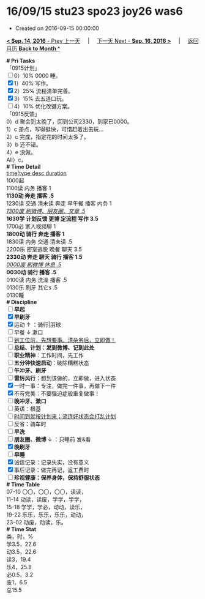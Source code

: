 # 16/09/15 stu23 spo23 joy26 was6

- Created on 2016-09-15 00:00:00

[**< Sep. 14, 2016** - Prev 上一天](_archived/lifelogs/2016/09/d14.md) &nbsp; &nbsp; | &nbsp; &nbsp; [下一天 Next - **Sep. 16, 2016 >**](_archived/lifelogs/2016/09/d16.md) &nbsp; &nbsp; |  &nbsp; &nbsp; [返回月历 **Back to Month ^**](_archived/lifelogs/2016/09/index.md)
<br/><div><b># Pri Tasks</b></div><div>「0915计划」</div><div><input type="checkbox"/>0）10% 0000 睡。</div><div><input checked="true" type="checkbox"/>1）40% 写作。</div><div><input checked="true" type="checkbox"/>2）25% 流程清单完善。</div><div><input checked="true" type="checkbox"/>3）15% 去五道口玩。</div><div><input type="checkbox"/>4）10% 优化改键方案。</div><div>「0915反馈」</div><div>0）d 聚会到太晚了，回到公司2330，到家已0000。</div><div>1）c 差点，写得挺快，可惜赶着出去玩…</div><div>2）c 完成，指定花的时间太多了。</div><div>3）b 还不错。</div><div>4）e 没做。</div><div>All）c。</div><div><b># Time Detail</b></div><div><u>time|type desc duration</u></div><div>1000起</div><div>1100读 内务 播客 1</div><div><b>1130动 奔走 播客 .5</b></div><div>1230读 交通 清未读 奔走 早午餐 播客 内务 1</div><div><u><i>1300废 刷微博、朋友圈、文章 .5</i></u></div><div><b>1630学 计划反馈 更博 定流程 写作 3.5</b></div><div>1700必 家人视频聊 1</div><div><b>1800动 骑行 奔走 播客 1</b></div><div>1830读 内务 交通 清未读 .5</div><div>2200乐 密室逃脱 晚餐 聊天 3.5</div><div><b>2330动 奔走 聊天 骑行 播客 1.5</b></div><div><u><i>0000废 刷微博 休息 .5</i></u></div><div><b>0030动 骑行 播客 .5</b></div><div>0100读 内务 洗澡 播客 .5</div><div>0130乐 刷牙 其它s .5</div><div>0130睡</div><div><b># Discipline</b></div><div><b><input type="checkbox"/></b><b>早起</b></div><div><input checked="true" type="checkbox"/><b>早刷牙</b></div><div><input checked="true" type="checkbox"/>运动 ↑ ：骑行|羽球</div><div><input type="checkbox"/>早餐 ↓ 漱口</div><div><input type="checkbox"/><u>到工位前，先想要事。清杂务后，立即做！</u></div><div><input type="checkbox"/><b>总结、计划：发到微博、记到此处</b></div><div><input type="checkbox"/><b>职业精神</b>：工作时间，先工作</div><div><input type="checkbox"/><b>五分钟快速启动</b>：破除糟糕状态</div><div><input type="checkbox"/><b>午冲牙、刷牙</b></div><div><input type="checkbox"/><b>雷厉风行</b>：想到该做的，立即做，进入状态</div><div><input checked="true" type="checkbox"/>一时一事：专注，做完一件事，再做下一件</div><div><input checked="true" type="checkbox"/>不苛完美：不要强迫症般重复做事！</div><div><b><input type="checkbox"/></b><b>晚冲牙、漱口</b></div><div><input type="checkbox"/>英语：根基</div><div><u><input type="checkbox"/></u><u>时间到就按计划来；流连好状态会打乱计划</u></div><div><input type="checkbox"/>反省：骑车时</div><div><input type="checkbox"/><b>早洗</b></div><div><b><input type="checkbox"/></b><b>朋友圈、微博</b> ↓ ：只睡前 发&amp;看</div><div><input checked="true" type="checkbox"/><b>晚刷牙</b></div><div><input type="checkbox"/><b>早睡</b></div><div><input checked="true" type="checkbox"/>诚信记录：记录失实，没有意义</div><div><input checked="true" type="checkbox"/>事后记录：做完再记，返工费时</div><div><b><input type="checkbox"/></b><b>珍视健康：保养身体，保持舒服状态</b></div><div><b># Time Table</b></div><div>07-10 〇〇，〇〇，〇〇，读读，</div><div>11-14 动读，读废，学学，学学，</div><div>15-18 学学，学必，动动，读乐，</div><div>19-22 乐乐，乐乐，乐乐，动动，</div><div>23-02 动废，动读，乐。</div><div><b># Time Stat</b></div><div>类，时，%</div><div>学3.5，22.6</div><div>动3.5，22.6</div><div>读3，19.4</div><div>乐4，25.8</div><div>必0.5，3.2</div><div>废1，6.5</div><div>总15.5</div>
